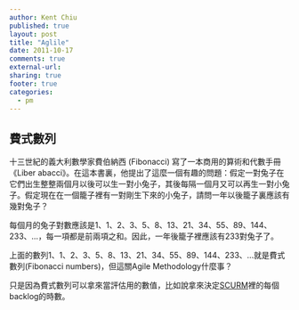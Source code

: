 ```yaml
---
author: Kent Chiu
published: true
layout: post
title: "Aglile"
date: 2011-10-17
comments: true
external-url:
sharing: true
footer: true
categories:
  - pm
---
```






費式數列
--------

十三世紀的義大利數學家費伯納西 (Fibonacci)
寫了一本商用的算術和代數手冊《Liber
abacci》。在這本書裏，他提出了這麼一個有趣的問題：假定一對兔子在它們出生整整兩個月以後可以生一對小兔子，其後每隔一個月又可以再生一對小兔子。假定現在在一個籠子裡有一對剛生下來的小兔子，請問一年以後籠子裏應該有幾對兔子？

每個月的兔子對數應該是1、1、2、3、5、8、13、21、34、55、89、144、233、…，每一項都是前兩項之和。因此，一年後籠子裡應該有233對兔子了。

上面的數列1、1、2、3、5、8、13、21、34、55、89、144、233、…就是費式數列(Fibonacci
numbers)，但這關Agile Methodology什麼事？

只是因為費式數列可以拿來當評估用的數值，比如說拿來決定[SCURM](http://wiki.kent-chiu.com/doku.php?id=pm:scurm "pm:scurm")裡的每個backlog的時數。

